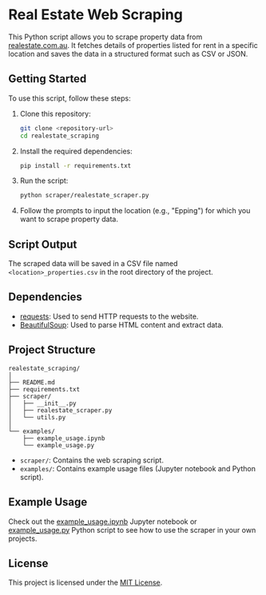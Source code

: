 # Real Estate Web Scraping

This Python script allows you to scrape property data from [realestate.com.au](https://www.realestate.com.au/). It fetches details of properties listed for rent in a specific location and saves the data in a structured format such as CSV or JSON.

## Getting Started

To use this script, follow these steps:

1. Clone this repository:
   ```bash
   git clone <repository-url>
   cd realestate_scraping
   ```

2. Install the required dependencies:
   ```bash
   pip install -r requirements.txt
   ```

3. Run the script:
   ```bash
   python scraper/realestate_scraper.py
   ```

4. Follow the prompts to input the location (e.g., "Epping") for which you want to scrape property data.

## Script Output

The scraped data will be saved in a CSV file named `<location>_properties.csv` in the root directory of the project.

## Dependencies

- [requests](https://pypi.org/project/requests/): Used to send HTTP requests to the website.
- [BeautifulSoup](https://pypi.org/project/beautifulsoup4/): Used to parse HTML content and extract data.

## Project Structure

```
realestate_scraping/
│
├── README.md
├── requirements.txt
├── scraper/
│   ├── __init__.py
│   ├── realestate_scraper.py
│   └── utils.py
│
└── examples/
    ├── example_usage.ipynb
    └── example_usage.py
```

- `scraper/`: Contains the web scraping script.
- `examples/`: Contains example usage files (Jupyter notebook and Python script).

## Example Usage

Check out the [example_usage.ipynb](examples/example_usage.ipynb) Jupyter notebook or [example_usage.py](examples/example_usage.py) Python script to see how to use the scraper in your own projects.

## License

This project is licensed under the [MIT License](LICENSE).

